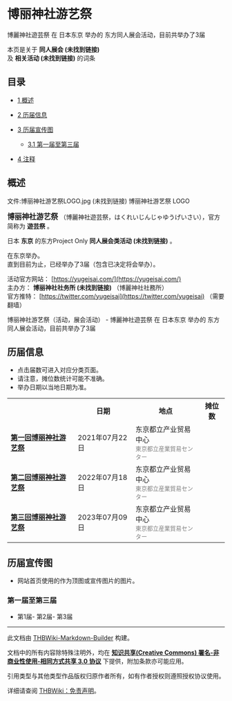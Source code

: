 # 博丽神社游艺祭

<!-- source html: G:\repos\THBWiki-Markdown-Builder\THBWikiMarkdown\Temp\main\f\fa\ns0%3A%E5%8D%9A%E4%B8%BD%E7%A5%9E%E7%A4%BE%E6%B8%B8%E8%89%BA%E7%A5%AD.html -->

博麗神社遊芸祭 在 日本东京 举办的  东方同人展会活动，目前共举办了3届

本页是关于 **同人展会 (未找到链接)**   
及 **相关活动 (未找到链接)** 的词条
## 目录

- [1 概述](#概述)
- [2 历届信息](#历届信息)
- [3 历届宣传图](#历届宣传图)

  - [3.1 第一届至第三届](#第一届至第三届)



- [4 注释](#注释)




## 概述
文件:博丽神社游艺祭LOGO.jpg (未找到链接)  博丽神社游艺祭 LOGO
  
<big> **博丽神社游艺祭** </big>（博麗神社遊芸祭，はくれいじんじゃゆうげいさい），官方简称为 **遊芸祭** 。  
  
  
  
  
日本 **东京** 的东方Project Only **同人展会类活动 (未找到链接)** 。  
  
在东京举办。  
直到目前为止，已经举办了3届（包含已决定将会举办）。  
  
  
  
  
活动官方网站： [https://yugeisai.com/](https://yugeisai.com/)   
主办方： **博丽神社社务所 (未找到链接)** （博麗神社社務所）  
官方推特： [https://twitter.com/yugeisai](https://twitter.com/yugeisai) （需要翻墙）  
  
博丽神社游艺祭（活动，展会活动） - 博麗神社遊芸祭 在 日本东京 举办的  东方同人展会活动，目前共举办了3届
## 历届信息
- 点击届数可进入对应分类页面。
- 请注意，摊位数统计可能不准确。
- 举办日期以当地日期为准。


<table>
<tbody><tr><th> </th><th>日期</th><th>地点</th><th>摊位数</th></tr>
<tr><td id="1"><b><a href="/展会作品列表?e=%E5%8D%9A%E4%B8%BD%E7%A5%9E%E7%A4%BE%E6%B8%B8%E8%89%BA%E7%A5%AD%231">第一回博丽神社游艺祭</a></b></td><td id="ev-1">2021年07月22日</td><td>东京都立产业贸易中心<br><small><span style="color:grey;">東京都立産業貿易センター</span></small></td><td></td></tr>
<tr><td id="2"><b><a href="/展会作品列表?e=%E5%8D%9A%E4%B8%BD%E7%A5%9E%E7%A4%BE%E6%B8%B8%E8%89%BA%E7%A5%AD%232">第二回博丽神社游艺祭</a></b></td><td id="ev-2">2022年07月18日</td><td>东京都立产业贸易中心<br><small><span style="color:grey;">東京都立産業貿易センター</span></small></td><td></td></tr>
<tr><td id="3"><b><a href="/展会作品列表?e=%E5%8D%9A%E4%B8%BD%E7%A5%9E%E7%A4%BE%E6%B8%B8%E8%89%BA%E7%A5%AD%233">第三回博丽神社游艺祭</a></b></td><td id="ev-3">2023年07月09日</td><td>东京都立产业贸易中心<br><small><span style="color:grey;">東京都立産業貿易センター</span></small></td><td></td></tr>
</tbody></table>


## 历届宣传图
- 网站首页使用的作为顶图或宣传图片的图片。

### 第一届至第三届
- [](./文件-博丽神社游艺祭1插画.jpg.md)第1届- [](./文件-博丽神社游艺祭2插画.png.md)第2届- [](./文件-博丽神社游艺祭3插画.png.md)第3届


  
  

  

  
  






---

此文档由 [THBWiki-Markdown-Builder](https://github.com/Delsin-Yu/THBWiki-Markdown-Builder) 构建。

文档中的所有内容除特殊注明外，均在 [**知识共享(Creative Commons) 署名-非商业性使用-相同方式共享 3.0 协议**](https://creativecommons.org/licenses/by-sa/3.0/deed.zh-hans) 下提供，附加条款亦可能应用。

引用类型与其他类型作品版权归原作者所有，如有作者授权则遵照授权协议使用。

详细请查阅 [THBWiki：免责声明](https://thbwiki.cc/THBWiki:%E5%85%8D%E8%B4%A3%E5%A3%B0%E6%98%8E)。

